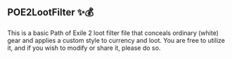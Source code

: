 ## POE2LootFilter :sparkles::moneybag:
This is a basic Path of Exile 2 loot filter file that conceals ordinary (white) gear and applies a custom style to currency and loot. You are free to utilize it, and if you wish to modify or share it, please do so.
